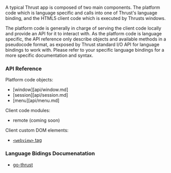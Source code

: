 
A typical Thrust app is composed of two main components. The platform code
which is language specific and calls into one of Thrust's language binding,
and the HTML5 client code which is executed by Thrusts windows.

The platform code is generally in charge of serving the client code locally and
provide an API for it to interact with. As the platform code is language 
specific, the API reference only describe objects and available methods in a
pseudocode format, as exposed by Thrust standard I/O API for language bindings 
to work with. Please refer to your specific language bindings for a more specific 
documentation and syntax.

### API Reference

Platform code objects:

- [window][api/window.md]
- [session][api/session.md]
- [menu][api/menu.md]

Client code modules:

- remote (coming soon)

Client custom DOM elements:

- [`<webview>` tag](api/webview.md)

### Language Bidings Documenatation

- [go-thrust](https://github.com/miketheprogrammer/go-thrust/tree/master/doc)
